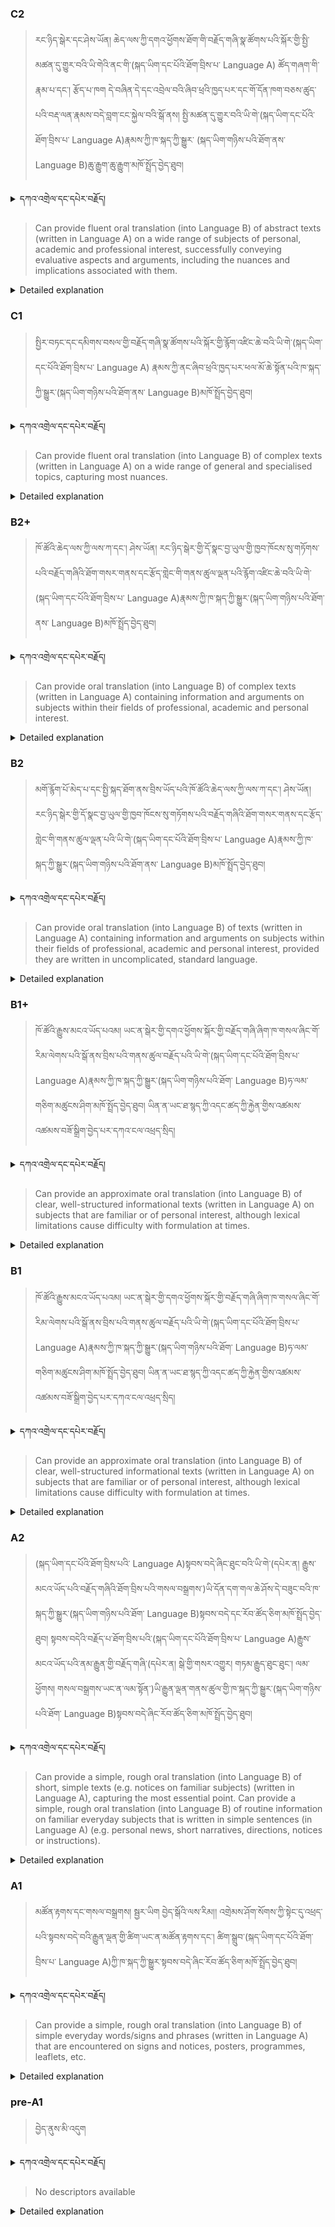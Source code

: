 ### C2
<!-- panels:start -->
<!-- div:left-panel -->

>རང་ཉིད་སྒེར་དང་ཤེས་ཡོན། ཆེད་ལས་ཀྱི་དགའ་ཕྱོགས་ཐོག་གི་བརྗོད་གཞི་སྣ་ཚོགས་པའི་སྐོར་གྱི་སྤྱི་མཚན་དུ་གྱུར་བའི་ཡི་གེའི་ནང་གི་(སྐད་ཡིག་དང་པོའི་ཐོག་བྲིས་པ་ Language A) ཚོད་གཞག་གི་རྣམ་པ་དང་། རྩོད་པ་ཁག དེ་བཞིན་དེ་དང་འབྲེལ་བའི་ཞིབ་ཕྲའི་ཁྱད་པར་དང་གོ་དོན་ཁག་བཅས་ཚུད་པའི་བརྡ་ལན་རྣམས་བདེ་བླག་ངང་སྐྱེལ་བའི་སྒོ་ནས། སྤྱི་མཚན་དུ་གྱུར་བའི་ཡི་གེ་(སྐད་ཡིག་དང་པོའི་ཐོག་བྲིས་པ་ Language A)རྣམས་ཀྱི་ཁ་སྐད་ཀྱི་སྒྱུར་ (སྐད་ཡིག་གཉིས་པའི་ཐོག་ནས་ Language B)ཆུ་རྒྱུག་ཆུ་རྒྱུག་མཁོ་སྤྲོད་བྱེད་ཐུབ།



<details>
  <summary>དཀའ་འགྲེལ་དང་དཔེར་བརྗོད།</summary>

བདག་གིས་དེ་ལྷག་ཏུ་སྟབས་བདེའི་ཆ་ཤས་སུ་དབྱེ་རུ་བཅུག་པ་སྟེ།

1.སྐད་ཆ་དྭངས་ཤིང་གསལ་བ་སྟེ། འདིས་ཁྱོད་ཀྱིས་གོ་བདེ་ཤེས་སླ་བའི་ཐབས་ལ་བརྟེན་ནས་བཤད་ཆོག་པ་དང་འབྲི་ཆོག་པ་མཚོན་ ཁྱེད་ཀྱིས་དོན་སྙིང་ལྡན་པའི་ཚིག་བཀོལ་ནས་ཉན་མཁན་དང་ཀློག་པ་པོ་རྣམས་ལ་མཚོན་ན་རྙོག་འཛིང་ཆེན་པོ་མེད།
དཔེ་མཚོན་འདི་ལྟར། "དེ་རིང་གི་ནམ་མཁའ་ཧ་ཅང་སྔོ་"ཞེས་པ་ནི་སྟབས་བདེ་ཞིང་གསལ་བའི་ཚིག་གྲུབ་ཤིག་རེད།
</details>


<!-- div:right-panel -->

> Can provide fluent oral translation (into Language B) of abstract texts (written in Language A) on a wide range of subjects of personal, academic and professional interest, successfully conveying evaluative aspects and arguments, including the nuances and implications associated with them.



<details>

  <summary>Detailed explanation</summary>

It means the person has the ability to provide fluent oral translation into their second language, Language B, of abstract texts written in their native language, Language A, on a wide range of subjects of personal, academic, and professional interest. They successfully convey the evaluative aspects, arguments, nuances, and implications associated with the texts.

This proficiency allows the person to effectively translate abstract texts orally, demonstrating fluency in Language B. They can accurately convey the content, evaluative aspects, arguments, and associated nuances present in the original texts. They are capable of capturing the subtleties and implications of the text, ensuring that the translated version effectively conveys the intended meaning and depth of the original.

In summary, this proficiency enables the person to provide fluent oral translation in Language B of abstract texts on various subjects of personal, academic, and professional interest written in Language A. They successfully convey the evaluative aspects, arguments, nuances, and implications associated with the texts, ensuring that the translated version captures the depth and meaning of the original.

</details>

<!-- panels:end -->




### C1
<!-- panels:start -->
<!-- div:left-panel -->

> སྤྱིར་བཏང་དང་དམིགས་བསལ་གྱི་བརྗོད་གཞི་སྣ་ཚོགས་པའི་སྐོར་གྱི་རྙོག་འཛིང་ཆེ་བའི་ཡི་གེ་(སྐད་ཡིག་དང་པོའི་ཐོག་བྲིས་པ་ Language A) རྣམས་ཀྱི་ནང་ཞིབ་ཕྲའི་ཁྱད་པར་ཕལ་མོ་ཆེ་སྟོན་པའི་ཁ་སྐད་ཀྱི་སྒྱུར་(སྐད་ཡིག་གཉིས་པའི་ཐོག་ནས་ Language B)མཁོ་སྤྲོད་བྱེད་ཐུབ།




<details>
  <summary>དཀའ་འགྲེལ་དང་དཔེར་བརྗོད།</summary>

བདག་གིས་དེ་ལྷག་ཏུ་སྟབས་བདེའི་ཆ་ཤས་སུ་དབྱེ་རུ་བཅུག་པ་སྟེ།

1.སྐད་ཆ་དྭངས་ཤིང་གསལ་བ་སྟེ། འདིས་ཁྱོད་ཀྱིས་གོ་བདེ་ཤེས་སླ་བའི་ཐབས་ལ་བརྟེན་ནས་བཤད་ཆོག་པ་དང་འབྲི་ཆོག་པ་མཚོན་ ཁྱེད་ཀྱིས་དོན་སྙིང་ལྡན་པའི་ཚིག་བཀོལ་ནས་ཉན་མཁན་དང་ཀློག་པ་པོ་རྣམས་ལ་མཚོན་ན་རྙོག་འཛིང་ཆེན་པོ་མེད།
དཔེ་མཚོན་འདི་ལྟར། "དེ་རིང་གི་ནམ་མཁའ་ཧ་ཅང་སྔོ་"ཞེས་པ་ནི་སྟབས་བདེ་ཞིང་གསལ་བའི་ཚིག་གྲུབ་ཤིག་རེད།
</details>

<!-- div:right-panel -->

>Can provide fluent oral translation (into Language B) of complex texts (written in Language A) on a wide range of general and specialised topics, capturing most nuances.




<details>

  <summary>Detailed explanation</summary>

It means the person has the ability to provide fluent oral translation into their second language, Language B, of complex texts written in their native language, Language A, on a wide range of general and specialized topics. They are capable of capturing most of the nuances present in the original texts.

This proficiency allows the person to effectively translate complex texts orally, demonstrating fluency in Language B. They can accurately convey the content, ideas, and nuances of the original texts across various general and specialized topics. While they may not capture every single nuance, they can effectively convey the overall meaning and most of the nuanced elements present in the texts.

In summary, this proficiency enables the person to provide fluent oral translation in Language B of complex texts written in Language A. They can effectively convey the content and nuances of the original texts on a wide range of general and specialized topics, although they may not capture every single nuance.

</details>

<!-- panels:end -->






### B2+
<!-- panels:start -->
<!-- div:left-panel -->

>ཁོ་ཚོའི་ཆེད་ལས་ཀྱི་ལས་ཀ་དང་། ཤེས་ཡོན། རང་ཉིད་སྒེར་གྱི་དོ་སྣང་བྱ་ཡུལ་གྱི་ཁྱབ་ཁོངས་སུ་གཏོགས་པའི་བརྗོད་གཞིའི་ཐོག་གསར་གནས་དང་རྩོད་གླེང་གི་གནས་ཚུལ་ལྡན་པའི་རྙོག་འཛིང་ཆེ་བའི་ཡི་གེ་(སྐད་ཡིག་དང་པོའི་ཐོག་བྲིས་པ་ Language A)རྣམས་ཀྱི་ཁ་སྐད་ཀྱི་སྒྱུར་(སྐད་ཡིག་གཉིས་པའི་ཐོག་ནས་ Language B)མཁོ་སྤྲོད་བྱེད་ཐུབ། 





<details>
  <summary>དཀའ་འགྲེལ་དང་དཔེར་བརྗོད།</summary>

བདག་གིས་དེ་ལྷག་ཏུ་སྟབས་བདེའི་ཆ་ཤས་སུ་དབྱེ་རུ་བཅུག་པ་སྟེ།

1.སྐད་ཆ་དྭངས་ཤིང་གསལ་བ་སྟེ། འདིས་ཁྱོད་ཀྱིས་གོ་བདེ་ཤེས་སླ་བའི་ཐབས་ལ་བརྟེན་ནས་བཤད་ཆོག་པ་དང་འབྲི་ཆོག་པ་མཚོན་ ཁྱེད་ཀྱིས་དོན་སྙིང་ལྡན་པའི་ཚིག་བཀོལ་ནས་ཉན་མཁན་དང་ཀློག་པ་པོ་རྣམས་ལ་མཚོན་ན་རྙོག་འཛིང་ཆེན་པོ་མེད།
དཔེ་མཚོན་འདི་ལྟར། "དེ་རིང་གི་ནམ་མཁའ་ཧ་ཅང་སྔོ་"ཞེས་པ་ནི་སྟབས་བདེ་ཞིང་གསལ་བའི་ཚིག་གྲུབ་ཤིག་རེད།
</details>

<!-- div:right-panel -->

> Can provide oral translation (into Language B) of complex texts (written in Language A) containing information and arguments on subjects within their fields of professional, academic and personal interest.




<details>

  <summary>Detailed explanation</summary>

It means the person has the ability to provide oral translation into their second language, Language B, of complex texts written in their native language, Language A. These texts contain information and arguments on subjects within their fields of professional, academic, and personal interest.

This proficiency allows the person to effectively translate complex texts orally, demonstrating their language skills in Language B. They can accurately convey the information and arguments presented in the original texts, particularly when they pertain to topics within their areas of expertise and interest. The person possesses the necessary knowledge and understanding to grasp the content and accurately convey it in the target language.

In summary, this proficiency enables the person to provide oral translation in Language B of complex texts written in Language A. They can effectively convey the information and arguments contained in the texts, especially when the topics align with their professional, academic, and personal interests.

</details>

<!-- panels:end -->







### B2
<!-- panels:start -->
<!-- div:left-panel -->

> མགོ་རྙོག་པོ་མེད་པ་དང་སྤྱི་སྐད་ཐོག་ནས་བྲིས་ཡོད་པའི་ཁོ་ཚོའི་ཆེད་ལས་ཀྱི་ལས་ཀ་དང་། ཤེས་ཡོན། རང་ཉིད་སྒེར་གྱི་དོ་སྣང་བྱ་ཡུལ་གྱི་ཁྱབ་ཁོངས་སུ་གཏོགས་པའི་བརྗོད་གཞིའི་ཐོག་གསར་གནས་དང་རྩོད་གླེང་གི་གནས་ཚུལ་ལྡན་པའི་ཡི་གེ་(སྐད་ཡིག་དང་པོའི་ཐོག་བྲིས་པ་ Language A)རྣམས་ཀྱི་ཁ་སྐད་ཀྱི་སྒྱུར་(སྐད་ཡིག་གཉིས་པའི་ཐོག་ནས་ Language B)མཁོ་སྤྲོད་བྱེད་ཐུབ། 




<details>
  <summary>དཀའ་འགྲེལ་དང་དཔེར་བརྗོད།</summary>

བདག་གིས་དེ་ལྷག་ཏུ་སྟབས་བདེའི་ཆ་ཤས་སུ་དབྱེ་རུ་བཅུག་པ་སྟེ།

1.སྐད་ཆ་དྭངས་ཤིང་གསལ་བ་སྟེ། འདིས་ཁྱོད་ཀྱིས་གོ་བདེ་ཤེས་སླ་བའི་ཐབས་ལ་བརྟེན་ནས་བཤད་ཆོག་པ་དང་འབྲི་ཆོག་པ་མཚོན་ ཁྱེད་ཀྱིས་དོན་སྙིང་ལྡན་པའི་ཚིག་བཀོལ་ནས་ཉན་མཁན་དང་ཀློག་པ་པོ་རྣམས་ལ་མཚོན་ན་རྙོག་འཛིང་ཆེན་པོ་མེད།
དཔེ་མཚོན་འདི་ལྟར། "དེ་རིང་གི་ནམ་མཁའ་ཧ་ཅང་སྔོ་"ཞེས་པ་ནི་སྟབས་བདེ་ཞིང་གསལ་བའི་ཚིག་གྲུབ་ཤིག་རེད།
</details>

<!-- div:right-panel -->

> Can provide oral translation (into Language B) of texts (written in Language A) containing information and arguments on subjects within their fields of professional, academic and personal interest, provided they are written in uncomplicated, standard language.




<details>

  <summary>Detailed explanation</summary>

It means the person has the ability to provide oral translation into their second language, Language B, of texts written in their native language, Language A, on subjects within their fields of professional, academic, and personal interest. However, for successful translation, these texts should be written in uncomplicated and standard language.

This proficiency allows the person to effectively translate texts orally, demonstrating their language skills in Language B. They can accurately convey the information and arguments presented in the original texts when they pertain to topics within their areas of expertise and interest. It is important to note that the texts should be written in uncomplicated and standard language to ensure a smooth and accurate translation process.

In summary, this proficiency enables the person to provide oral translation in Language B of texts written in Language A that cover subjects within their fields of professional, academic, and personal interest. The person can accurately convey the information and arguments contained in these texts when they are written in uncomplicated and standard language.

</details>

<!-- panels:end -->





### B1+
<!-- panels:start -->
<!-- div:left-panel -->

> ཁོ་ཚོའི་རྒྱུས་མངའ་ཡོད་པའམ། ཡང་ན་སྒེར་གྱི་དགའ་ཕྱོགས་སྐོར་གྱི་བརྗོད་གཞི་ཞིག་ཁ་གསལ་ཞིང་གོ་རིམ་ལེགས་པའི་སྒོ་ནས་བྲིས་པའི་གནས་ཚུལ་བརྗོད་པའི་ཡི་གེ་(སྐད་ཡིག་དང་པོའི་ཐོག་བྲིས་པ་ Language A)རྣམས་ཀྱི་ཁ་སྐད་ཀྱི་སྒྱུར་(སྐད་ཡིག་གཉིས་པའི་ཐོག་ Language B)ཧ་ལམ་གཅིག་མཚུངས་ཤིག་མཁོ་སྤྲོད་བྱེད་ཐུབ། ཡིན་ན་ཡང་ཐ་སྙད་ཀྱི་འདང་ཚད་ཀྱི་རྐྱེན་གྱིས་འཚམས་འཚམས་བཟོ་སྒྲིག་བྱེད་པར་དཀའ་ངལ་འཕྲད་སྲིད།



<details>
  <summary>དཀའ་འགྲེལ་དང་དཔེར་བརྗོད།</summary>

བདག་གིས་དེ་ལྷག་ཏུ་སྟབས་བདེའི་ཆ་ཤས་སུ་དབྱེ་རུ་བཅུག་པ་སྟེ།

1.སྐད་ཆ་དྭངས་ཤིང་གསལ་བ་སྟེ། འདིས་ཁྱོད་ཀྱིས་གོ་བདེ་ཤེས་སླ་བའི་ཐབས་ལ་བརྟེན་ནས་བཤད་ཆོག་པ་དང་འབྲི་ཆོག་པ་མཚོན་ ཁྱེད་ཀྱིས་དོན་སྙིང་ལྡན་པའི་ཚིག་བཀོལ་ནས་ཉན་མཁན་དང་ཀློག་པ་པོ་རྣམས་ལ་མཚོན་ན་རྙོག་འཛིང་ཆེན་པོ་མེད།
དཔེ་མཚོན་འདི་ལྟར། "དེ་རིང་གི་ནམ་མཁའ་ཧ་ཅང་སྔོ་"ཞེས་པ་ནི་སྟབས་བདེ་ཞིང་གསལ་བའི་ཚིག་གྲུབ་ཤིག་རེད།
</details>

<!-- div:right-panel -->

> Can provide an approximate oral translation (into Language B) of clear, well-structured informational texts (written in Language A) on subjects that are familiar or of personal interest, although lexical limitations cause difficulty with formulation at times.



<details>

  <summary>Detailed explanation</summary>

It means the person has the ability to provide an approximate oral translation into their second language, Language B, of clear and well-structured informational texts written in their native language, Language A. These texts cover subjects that are familiar or of personal interest to the person. However, due to lexical limitations, they may encounter difficulty with formulating the translation at times.

This proficiency allows the person to convey the general meaning and key points of clear and well-structured informational texts orally in Language B. They can provide an approximate translation that captures the essence of the original text. However, due to lexical limitations, they may encounter challenges in accurately formulating certain phrases or expressions during the translation process.

In summary, this proficiency enables the person to provide an approximate oral translation in Language B of clear and well-structured informational texts written in Language A. They can convey the general meaning and key points of the texts, particularly when the subjects are familiar or of personal interest. However, due to lexical limitations, they may face difficulties with formulation during the translation process.

</details>

<!-- panels:end -->



### B1
<!-- panels:start -->
<!-- div:left-panel -->

> ཁོ་ཚོའི་རྒྱུས་མངའ་ཡོད་པའམ། ཡང་ན་སྒེར་གྱི་དགའ་ཕྱོགས་སྐོར་གྱི་བརྗོད་གཞི་ཞིག་ཁ་གསལ་ཞིང་གོ་རིམ་ལེགས་པའི་སྒོ་ནས་བྲིས་པའི་གནས་ཚུལ་བརྗོད་པའི་ཡི་གེ་(སྐད་ཡིག་དང་པོའི་ཐོག་བྲིས་པ་ Language A)རྣམས་ཀྱི་ཁ་སྐད་ཀྱི་སྒྱུར་(སྐད་ཡིག་གཉིས་པའི་ཐོག་ Language B)ཧ་ལམ་གཅིག་མཚུངས་ཤིག་མཁོ་སྤྲོད་བྱེད་ཐུབ། ཡིན་ན་ཡང་ཐ་སྙད་ཀྱི་འདང་ཚད་ཀྱི་རྐྱེན་གྱིས་འཚམས་འཚམས་བཟོ་སྒྲིག་བྱེད་པར་དཀའ་ངལ་འཕྲད་སྲིད།




<details>
  <summary>དཀའ་འགྲེལ་དང་དཔེར་བརྗོད།</summary>

བདག་གིས་དེ་ལྷག་ཏུ་སྟབས་བདེའི་ཆ་ཤས་སུ་དབྱེ་རུ་བཅུག་པ་སྟེ།

1.སྐད་ཆ་དྭངས་ཤིང་གསལ་བ་སྟེ། འདིས་ཁྱོད་ཀྱིས་གོ་བདེ་ཤེས་སླ་བའི་ཐབས་ལ་བརྟེན་ནས་བཤད་ཆོག་པ་དང་འབྲི་ཆོག་པ་མཚོན་ ཁྱེད་ཀྱིས་དོན་སྙིང་ལྡན་པའི་ཚིག་བཀོལ་ནས་ཉན་མཁན་དང་ཀློག་པ་པོ་རྣམས་ལ་མཚོན་ན་རྙོག་འཛིང་ཆེན་པོ་མེད།
དཔེ་མཚོན་འདི་ལྟར། "དེ་རིང་གི་ནམ་མཁའ་ཧ་ཅང་སྔོ་"ཞེས་པ་ནི་སྟབས་བདེ་ཞིང་གསལ་བའི་ཚིག་གྲུབ་ཤིག་རེད།
</details>

<!-- div:right-panel -->

> Can provide an approximate oral translation (into Language B) of clear, well-structured informational texts (written in Language A) on subjects that are familiar or of personal interest, although lexical limitations cause difficulty with formulation at times.




<details>

  <summary>Detailed explanation</summary>

It means the person has the ability to provide an approximate oral translation into their second language, Language B, of clear and well-structured informational texts written in their native language, Language A. These texts cover subjects that are familiar or of personal interest to the person. However, due to lexical limitations, they may encounter difficulty with formulating the translation at times.

This proficiency allows the person to convey the general meaning and key points of clear and well-structured informational texts orally in Language B. They can provide an approximate translation that captures the essence of the original text. However, due to lexical limitations, they may encounter challenges in accurately formulating certain phrases or expressions during the translation process.

In summary, this proficiency enables the person to provide an approximate oral translation in Language B of clear and well-structured informational texts written in Language A. They can convey the general meaning and key points of the texts, particularly when the subjects are familiar or of personal interest. However, due to lexical limitations, they may face difficulties with formulation during the translation process.

</details>

<!-- panels:end -->





### A2
<!-- panels:start -->
<!-- div:left-panel -->

> (སྐད་ཡིག་དང་པོའི་ཐོག་བྲིས་པའི་ Language A)སྟབས་བདེ་ཞིང་ཐུང་བའི་ཡི་གེ་(དཔེར་ན། རྒྱུས་མངའ་ཡོད་པའི་བརྗོད་གཞིའི་ཐོག་བྲིས་པའི་གསལ་བསྒྲགས་)ཡི་དོན་དག་གལ་ཆེ་ཤོས་དེ་བཟུང་བའི་ཁ་སྐད་ཀྱི་སྒྱུར་(སྐད་ཡིག་གཉིས་པའི་ཐོག་ Language B)སྟབས་བདེ་དང་རོབ་ཚོད་ཅིག་མཁོ་སྤྲོད་བྱེད་ཐུབ།
སྟབས་བདེའི་བརྗོད་པ་ཐོག་བྲིས་པའི་(སྐད་ཡིག་དང་པོའི་ཐོག་བྲིས་པ་ Language A)རྒྱུས་མངའ་ཡོད་པའི་ནམ་རྒྱུན་གྱི་བརྗོད་གཞི་(དཔེར་ན། སྒེ་གྱི་གསར་འགྱུར། གཏམ་རྒྱུད་ཐུང་ཐུང་། ལམ་ཕྱོགས། གསལ་བསྒྲགས་ཡང་ན་ལམ་སྟོན་)ཡི་རྒྱུན་ལྡན་གནས་ཚུལ་གྱི་ཁ་སྐད་ཀྱི་སྒྱུར་(སྐད་ཡིག་གཉིས་པའི་ཐོག་ Language B)སྟབས་བདེ་ཞིང་རོབ་ཚོད་ཅིག་མཁོ་སྤྲོད་བྱེད་ཐུབ། 



<details>
  <summary>དཀའ་འགྲེལ་དང་དཔེར་བརྗོད།</summary>

བདག་གིས་དེ་ལྷག་ཏུ་སྟབས་བདེའི་ཆ་ཤས་སུ་དབྱེ་རུ་བཅུག་པ་སྟེ།

1.སྐད་ཆ་དྭངས་ཤིང་གསལ་བ་སྟེ། འདིས་ཁྱོད་ཀྱིས་གོ་བདེ་ཤེས་སླ་བའི་ཐབས་ལ་བརྟེན་ནས་བཤད་ཆོག་པ་དང་འབྲི་ཆོག་པ་མཚོན་ ཁྱེད་ཀྱིས་དོན་སྙིང་ལྡན་པའི་ཚིག་བཀོལ་ནས་ཉན་མཁན་དང་ཀློག་པ་པོ་རྣམས་ལ་མཚོན་ན་རྙོག་འཛིང་ཆེན་པོ་མེད།
དཔེ་མཚོན་འདི་ལྟར། "དེ་རིང་གི་ནམ་མཁའ་ཧ་ཅང་སྔོ་"ཞེས་པ་ནི་སྟབས་བདེ་ཞིང་གསལ་བའི་ཚིག་གྲུབ་ཤིག་རེད།
</details>

<!-- div:right-panel -->

> Can provide a simple, rough oral translation (into Language B) of short, simple texts (e.g. notices on familiar subjects) (written in Language A), capturing the most essential point.
Can provide a simple, rough oral translation (into Language B) of routine information on familiar everyday subjects that is written in simple sentences (in Language A) (e.g. personal news, short narratives, directions, notices or instructions).




<details>

  <summary>Detailed explanation</summary>

It means the person has the ability to provide a simple and rough oral translation into their second language, Language B, of short and simple texts written in their native language, Language A. These texts could include notices on familiar subjects or routine information on everyday topics. In their translation, the person focuses on capturing the most essential point or conveying the main idea.

This proficiency allows the person to convey the core meaning and essential information of short and simple texts through their oral translation in Language B. They prioritize capturing the main point or conveying the central idea of the original text. Although the translation may be simplified and lacking in intricate details, it serves the purpose of delivering the primary message.

In summary, this proficiency enables the person to provide a simple and rough oral translation in Language B of short and simple texts written in Language A. They focus on conveying the most essential point or main idea, especially when the texts involve familiar subjects or routine information on everyday topics. The translation may lack intricacies but serves to deliver the core message effectively.

</details>

<!-- panels:end -->




### A1
<!-- panels:start -->
<!-- div:left-panel -->

>མཚོན་རྟགས་དང་གསལ་བསྒྲགས། སྦྱར་ཡིག བྱེད་སྒོའི་ལས་རིམ།། འགྲེམས་ཤོག་སོགས་ཀྱི་སྟེང་དུ་འཕྲད་པའི་སྟབས་བདེ་བའི་རྒྱུན་ལྡན་གྱི་ཚིག་ཡང་ན་མཚོན་རྟགས་དང་། ཚིག་སྒྲུབ་(སྐད་ཡིག་དང་པོའི་ཐོག་བྲིས་པ་ Language A)ཀྱི་ཁ་སྐད་ཀྱི་སྒྱུར་སྟབས་བདེ་ཞིང་རོབ་ཚོད་ཅིག་མཁོ་སྤྲོད་བྱེད་ཐུབ།

 
<details>
  <summary>དཀའ་འགྲེལ་དང་དཔེར་བརྗོད།</summary>

བདག་གིས་དེ་ལྷག་ཏུ་སྟབས་བདེའི་ཆ་ཤས་སུ་དབྱེ་རུ་བཅུག་པ་སྟེ།

1.སྐད་ཆ་དྭངས་ཤིང་གསལ་བ་སྟེ། འདིས་ཁྱོད་ཀྱིས་གོ་བདེ་ཤེས་སླ་བའི་ཐབས་ལ་བརྟེན་ནས་བཤད་ཆོག་པ་དང་འབྲི་ཆོག་པ་མཚོན་ ཁྱེད་ཀྱིས་དོན་སྙིང་ལྡན་པའི་ཚིག་བཀོལ་ནས་ཉན་མཁན་དང་ཀློག་པ་པོ་རྣམས་ལ་མཚོན་ན་རྙོག་འཛིང་ཆེན་པོ་མེད།
དཔེ་མཚོན་འདི་ལྟར། "དེ་རིང་གི་ནམ་མཁའ་ཧ་ཅང་སྔོ་"ཞེས་པ་ནི་སྟབས་བདེ་ཞིང་གསལ་བའི་ཚིག་གྲུབ་ཤིག་རེད།
</details>

<!-- div:right-panel -->

> Can provide a simple, rough oral translation (into Language B) of simple everyday words/signs and phrases (written in Language A) that are encountered on signs and notices, posters, programmes, leaflets, etc.


<details>

  <summary>Detailed explanation</summary>

It means the person has the ability to provide a simple and rough oral translation into their second language, Language B, of simple everyday words, signs, and phrases encountered on signs, notices, posters, programs, leaflets, and similar materials. These texts are written in their native language, Language A.

This proficiency allows the person to convey the basic meaning and understanding of simple everyday words, signs, and phrases through their oral translation in Language B. They are capable of providing a simple and rough translation that helps convey the intended message or information presented on signs, notices, posters, programs, leaflets, and other similar materials. The emphasis is on ensuring that the essential meaning is communicated effectively.

In summary, this proficiency enables the person to provide a simple and rough oral translation in Language B of simple everyday words, signs, and phrases encountered on signs, notices, posters, programs, leaflets, and similar materials written in Language A. They focus on conveying the basic meaning and understanding, ensuring that the essential information is effectively communicated.

</details>

<!-- panels:end -->




### pre-A1
<!-- panels:start -->
<!-- div:left-panel -->

> བྱེད་ནུས་མི་འདུག

<details>
  <summary>དཀའ་འགྲེལ་དང་དཔེར་བརྗོད།</summary>

...
</details>

<!-- div:right-panel -->

> No descriptors available

<details>

  <summary>Detailed explanation</summary>

...

</details>

<!-- panels:end -->

